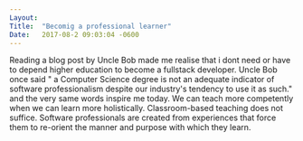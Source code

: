 ```yaml
---
Layout:	
Title:	"Becomig a professional learner"
Date:	2017-08-2 09:03:04 -0600
---
```


Reading a blog post by Uncle Bob made me realise that i dont need or have to depend higher education to become a fullstack developer.
Uncle Bob once said " a Computer Science degree is not an adequate indicator of software professionalism despite our industry's tendency to use it as such." and the very same words inspire me today.
We can teach more competently when we can learn more holistically.
Classroom-based teaching does not suffice. Software professionals are created from experiences that force them to re-orient the manner and purpose with which they learn.
